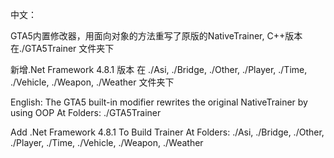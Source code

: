 中文：

GTA5内置修改器，用面向对象的方法重写了原版的NativeTrainer, 
C++版本在./GTA5Trainer 文件夹下

新增.Net Framework 4.8.1 版本
在 ./Asi, ./Bridge, ./Other, ./Player, ./Time, ./Vehicle, ./Weapon, ./Weather 文件夹下

English:
The GTA5 built-in modifier rewrites the original NativeTrainer by using OOP
At Folders: ./GTA5Trainer

Add .Net Framework 4.8.1 To Build Trainer
At Folders: ./Asi, ./Bridge, ./Other, ./Player, ./Time, ./Vehicle, ./Weapon, ./Weather
